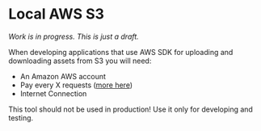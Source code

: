 Local AWS S3
============

*Work is in progress. This is just a draft.*

When developing applications that use AWS SDK for uploading and downloading assets from S3 you will need:

- An Amazon AWS account
- Pay every X requests ([more here](http://aws.amazon.com/en/s3/pricing/))
- Internet Connection

This tool should not be used in production!
Use it only for developing and testing.
